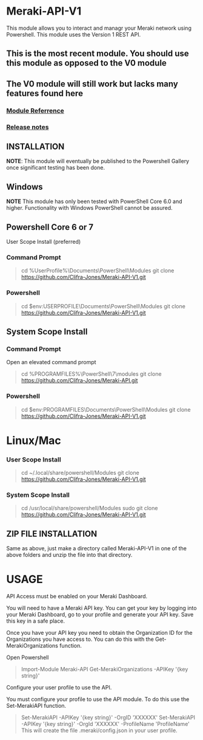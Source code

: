 
# Meraki-API-V1

This module allows you to interact and managr your Meraki network using Powershell.
This module uses the Version 1 REST API.

## This is the most recent module. You should use this module as opposed to the V0 module

## The V0 module will still work but lacks many features found here

### [Module Referrence](https://clifra-jones.github.io/Meraki-API-V1/docs/referrence.html)

### [Release notes](https://clifra-jones.github.io/Meraki-API-V1/docs/releaseNotes.md)


## INSTALLATION

**NOTE**: This module will eventually be published to the Powershell Gallery once significant testing has been done.

## Windows

**NOTE** This module has only been tested with PowerShell Core 6.0 and higher. Functionality with Windows PowerShell cannot be assured.

## Powershell Core 6 or 7

User Scope Install (preferred)

### Command Prompt

>cd %UserProfile%\Documents\PowerShell\Modules
>git clone https://github.com/Clifra-Jones/Meraki-API-V1.git

### Powershell

>cd $env:USERPROFILE\Documents\PowerShell\Modules
>git clone https://github.com/Clifra-Jones/Meraki-API-V1.git

## System Scope Install

### Command Prompt

Open an elevated command prompt

>cd %PROGRAMFILES%\PowerShell\7\modules
>git clone https://github.com/Clifra-Jones/Meraki-API.git

### Powershell

>cd $env:PROGRAMFILES\Documents\PowerShell\Modules
>git clone https://github.com/Clifra-Jones/Meraki-API-V1.git

# Linux/Mac

### User Scope Install

>cd ~/.local/share/powershell/Modules
>git clone https://github.com/Clifra-Jones/Meraki-API-V1.git

### System Scope Install

>cd /usr/local/share/powershell/Modules
>sudo git clone https://github.com/Clifra-Jones/Meraki-API-V1.git

## ZIP FILE INSTALLATION

Same as above, just make a directory called Meraki-API-V1 in one of the above folders and unzip the file into that directory.

# USAGE

API Access must be enabled on your Meraki Dashboard.

You will need to have a Meraki API key. You can get your key by logging into your Meraki Dashboard, go to your profile and generate your API key.
Save this key in a safe place.

Once you have your API key you need to obtain the Organization ID for the Organizations you have access to. You can do this with the Get-MerakiOrganizations function.

Open Powershell
>Import-Module Meraki-API
>Get-MerakiOrganizations -APIKey '{key string}'

Configure your user profile to use the API.

You must configure your profile to use the API module. To do this use the Set-MerakiAPI function.

>Set-MerakiAPI -APIKey '{key string}' -OrgID 'XXXXXX'
>Set-MerakiAPI -APIKey '{key string}' -OrgId 'XXXXXX' -ProfileName 'ProfileName'
This will create the file .meraki/config.json in your user profile.

